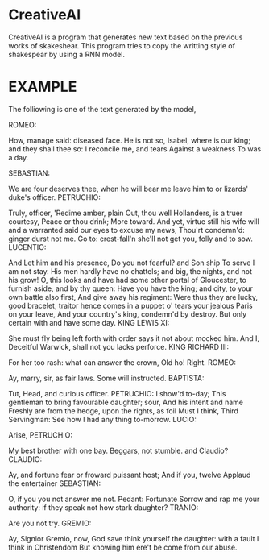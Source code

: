 # CreativeAI

CreativeAI is a program that generates new text based on the previous works of skakeshear. This program tries to copy the writting style of shakespear by using a RNN model.

# EXAMPLE

The folliowing is one of the text generated by the model,

ROMEO:

How, manage said: diseased face. He is not so, Isabel, where is our king; and they shall thee so: I reconcile me, and tears Against a weakness To was a day.

SEBASTIAN: 

We are four deserves thee, when he will bear me leave him to or lizards' duke's officer. 
PETRUCHIO:

Truly, officer, 'Redime amber, plain Out, thou well Hollanders, is a truer courtesy, Peace or thou drink; More toward. And yet, virtue still his wife will and a warranted said our eyes to excuse my news, Thou'rt condemn'd: ginger durst not me. Go to: crest-fall'n she'll not get you, folly and to sow. 
LUCENTIO:

And Let him and his presence, Do you not fearful? and Son ship To serve I am not stay. His men hardly have no chattels; and big, the nights, and not his grow! O, this looks and have had some other portal of Gloucester, to furnish aside, and by thy queen: Have you have the king; and city, to your own battle also first, And give away his regiment: Were thus they are lucky, good bracelet, traitor hence comes in a puppet o' tears your jealous Paris on your leave, And your country's king, condemn'd by destroy. But only certain with and have some day.
KING LEWIS XI: 

She must fly being left forth with order says it not about mocked him. And I, Deceitful Warwick, shall not you lacks perforce.
KING RICHARD III: 

For her too rash: what can answer the crown, Old ho! Right.
ROMEO: 

Ay, marry, sir, as fair laws. Some will instructed. 
BAPTISTA:

Tut, Head, and curious officer. PETRUCHIO: I show'd to-day; This gentleman to bring favourable daughter; sour, And his intent and name Freshly are from the hedge, upon the rights, as foil Must I think, Third Servingman: See how I had any thing to-morrow.
LUCIO: 

Arise, 
PETRUCHIO:

My best brother with one bay. Beggars, not stumble. and Claudio? 
CLAUDIO: 

Ay, and fortune fear or froward puissant host; And if you, twelve Applaud the entertainer
SEBASTIAN:

O, if you you not answer me not. Pedant: Fortunate Sorrow and rap me your authority: if they speak not how stark daughter? 
TRANIO: 

Are you not try.
GREMIO:

Ay, Signior Gremio, now, God save think yourself the daughter: with a fault I think in Christendom But knowing him ere't be come from our abuse. 
